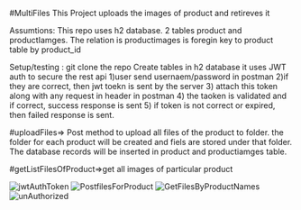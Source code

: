 #MultiFiles
This Project uploads the images of product and retireves it

Assumtions:
This repo uses h2 database.
2 tables product and productIamges. 
The relation is productimages is foregin key to product table by product_id


Setup/testing :
git clone the repo
Create tables in h2 database
it uses JWT auth to secure the rest api
1)user send usernaem/password in postman
2)if they are correct, then jwt toekn is sent by the server
3) attach this token along with any request in header in postman
4) the taoken is validated and if correct, success response is sent
5) if token is not correct or expired, then failed response is sent.

#uploadFiles=> Post method to upload all files of the product to folder. the folder for each product will be created and fiels are stored under that folder. The database records will be inserted in product and productiamges table.

#getListFilesOfProduct=>get all images of particular product

![jwtAuthToken](https://user-images.githubusercontent.com/94879764/143251675-a9e6af0d-f556-4743-b4ad-8395525b3ff6.PNG)
![PostfilesForProduct](https://user-images.githubusercontent.com/94879764/143251711-d4d302a5-9fed-427f-832a-19afa3be31eb.PNG)
![GetFilesByProductNames](https://user-images.githubusercontent.com/94879764/143251720-5eb00cb1-02ad-4f48-9d20-146d124a4ecc.PNG)
![unAuthorized](https://user-images.githubusercontent.com/94879764/143251734-0daa9e90-d15c-48ea-87b3-6e5ef32f5258.PNG)
